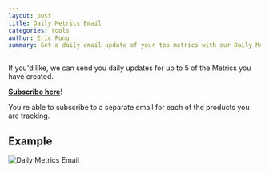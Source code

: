 ```yaml
---
layout: post
title: Daily Metrics Email
categories: tools
author: Eric Fung
summary: Get a daily email update of your top metrics with our Daily Metrics Email.
---
```

If you'd like, we can send you daily updates for up to 5 of the Metrics you have created.

[**Subscribe here**][subscribe]!

You're able to subscribe to a separate email for each of the products you are tracking.

## Example

![Daily Metrics Email][daily-ss]

[subscribe]: https://www.kissmetrics.com/notifications
[daily-ss]: http://f.cl.ly/items/1A0k113r1z2G1U3z1D0T/daily-summary.png